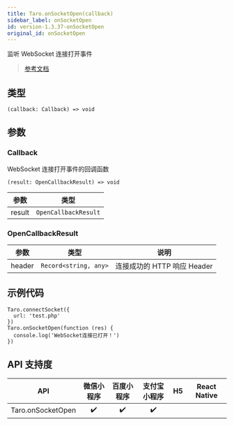 ```yaml
---
title: Taro.onSocketOpen(callback)
sidebar_label: onSocketOpen
id: version-1.3.37-onSocketOpen
original_id: onSocketOpen
---
```


监听 WebSocket 连接打开事件

> [参考文档](https://developers.weixin.qq.com/miniprogram/dev/api/network/websocket/wx.onSocketOpen.html)

## 类型

```tsx
(callback: Callback) => void
```

## 参数

### Callback

WebSocket 连接打开事件的回调函数

```tsx
(result: OpenCallbackResult) => void
```

| 参数 | 类型 |
| --- | --- |
| result | `OpenCallbackResult` |

### OpenCallbackResult

| 参数 | 类型 | 说明 |
| --- | --- | --- |
| header | `Record<string, any>` | 连接成功的 HTTP 响应 Header |

## 示例代码

```tsx
Taro.connectSocket({
  url: 'test.php'
})
Taro.onSocketOpen(function (res) {
  console.log('WebSocket连接已打开！')
})
```

## API 支持度

| API | 微信小程序 | 百度小程序 | 支付宝小程序 | H5 | React Native |
| :---: | :---: | :---: | :---: | :---: | :---: |
| Taro.onSocketOpen | ✔️ | ✔️ | ✔️ |  |  |
